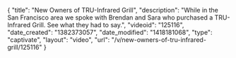 {
    "title": "New Owners of TRU-Infrared Grill",
    "description": "While in the San Francisco area we spoke with Brendan and Sara who purchased a TRU-Infrared Grill. See what they had to say.",
    "videoid": "125116",
    "date_created": "1382373057",
    "date_modified": "1418181068",
    "type": "captivate",
    "layout": "video",
    "url": "\/v\/new-owners-of-tru-infrared-grill\/125116"
}